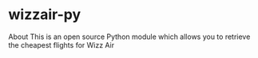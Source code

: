 # wizzair-py
About This is an open source Python module which allows you to retrieve the cheapest flights for Wizz Air
